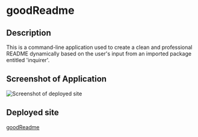 # goodReadme

## Description
This is a command-line application used to create a clean and professional README dynamically based on the user's input from an imported package entitled 'inquirer'.

## Screenshot of Application
![Screenshot of deployed site](./Assets/screenshot.PNG)

## Deployed site

[goodReadme](https://sford4186.github.io/Day-Planner/)
